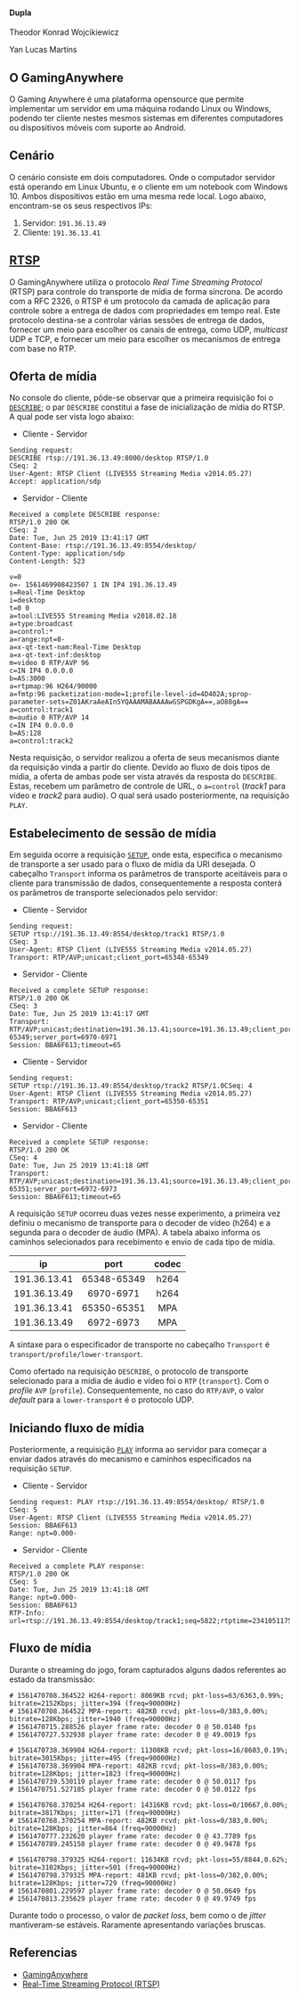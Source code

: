 #### Dupla
Theodor Konrad Wojcikiewicz

Yan Lucas Martins

## O GamingAnywhere

O Gaming Anywhere é uma plataforma opensource que permite implementar um servidor em uma máquina rodando Linux ou Windows, podendo ter cliente nestes mesmos sistemas em diferentes computadores ou dispositivos móveis com suporte ao Android.

## Cenário

O cenário consiste em dois computadores. Onde o computador servidor está operando em Linux Ubuntu, e o cliente em um notebook com Windows 10. Ambos dispositivos estão em uma mesma rede local. Logo abaixo, encontram-se os seus respectivos IPs:

1. Servidor: ```191.36.13.49```
2. Cliente: ```191.36.13.41```


## [RTSP](https://tools.ietf.org/html/rfc2326)

O GamingAnywhere utiliza o protocolo *Real Time Streaming Protocol* (RTSP) para controle do transporte de mídia de forma síncrona. De acordo com a RFC 2326, o RTSP é um protocolo da camada de aplicação para controle sobre a entrega de dados com propriedades em tempo real. Este protocolo destina-se a controlar várias sessões de entrega de dados, fornecer um meio para escolher os canais de entrega, como UDP, *multicast* UDP e TCP, e fornecer um meio para escolher os mecanismos de entrega com base no RTP.

## Oferta de mídia

No console do cliente, pôde-se observar que a primeira requisição foi o [`DESCRIBE`](https://tools.ietf.org/html/rfc2326#page-31); o par `DESCRIBE` constitui a fase de inicialização de mídia do RTSP. A qual pode ser vista logo abaixo:

- Cliente - Servidor

```
Sending request: 
DESCRIBE rtsp://191.36.13.49:8000/desktop RTSP/1.0
CSeq: 2
User-Agent: RTSP Client (LIVE555 Streaming Media v2014.05.27)
Accept: application/sdp
```

- Servidor - Cliente

```
Received a complete DESCRIBE response:
RTSP/1.0 200 OK   
CSeq: 2                   
Date: Tue, Jun 25 2019 13:41:17 GMT                                                                                                   
Content-Base: rtsp://191.36.13.49:8554/desktop/   
Content-Type: application/sdp              
Content-Length: 523

v=0                          
o=- 1561469908423507 1 IN IP4 191.36.13.49
s=Real-Time Desktop
i=desktop
t=0 0
a=tool:LIVE555 Streaming Media v2018.02.18
a=type:broadcast
a=control:*  
a=range:npt=0-
a=x-qt-text-nam:Real-Time Desktop
a=x-qt-text-inf:desktop
m=video 0 RTP/AVP 96
c=IN IP4 0.0.0.0
b=AS:3000
a=rtpmap:96 H264/90000
a=fmtp:96 packetization-mode=1;profile-level-id=4D402A;sprop-parameter-sets=Z01AKraAeAIn5YQAAAMABAAAAwGSPGDKgA==,aO88gA==
a=control:track1
m=audio 0 RTP/AVP 14
c=IN IP4 0.0.0.0
b=AS:128
a=control:track2
```

Nesta requisição, o servidor realizou a oferta de seus mecanismos diante da requisição vinda a partir do cliente. Devido ao fluxo de dois tipos de mídia, a oferta de ambas pode ser vista através da resposta do `DESCRIBE`. Estas, recebem um parâmetro de controle de URL, o `a=control` (*track1* para vídeo e *track2* para audio). O qual será usado posteriormente, na requisição `PLAY`.

## Estabelecimento de sessão de mídia

Em seguida ocorre a requisição [`SETUP`](https://tools.ietf.org/html/rfc2326#page-33), onde esta, especifica o mecanismo de transporte a ser usado para o fluxo de mídia da URI desejada. O cabeçalho `Transport` informa os parâmetros de transporte aceitáveis para o cliente para transmissão de dados, consequentemente a resposta conterá os parâmetros de transporte selecionados pelo servidor:

- Cliente - Servidor

```
Sending request: 
SETUP rtsp://191.36.13.49:8554/desktop/track1 RTSP/1.0
CSeq: 3
User-Agent: RTSP Client (LIVE555 Streaming Media v2014.05.27)
Transport: RTP/AVP;unicast;client_port=65348-65349 
```

- Servidor - Cliente

```
Received a complete SETUP response:
RTSP/1.0 200 OK
CSeq: 3
Date: Tue, Jun 25 2019 13:41:17 GMT
Transport: RTP/AVP;unicast;destination=191.36.13.41;source=191.36.13.49;client_port=65348-65349;server_port=6970-6971
Session: BBA6F613;timeout=65
```

- Cliente - Servidor

```
Sending request:
SETUP rtsp://191.36.13.49:8554/desktop/track2 RTSP/1.0CSeq: 4
User-Agent: RTSP Client (LIVE555 Streaming Media v2014.05.27)
Transport: RTP/AVP;unicast;client_port=65350-65351
Session: BBA6F613                                                                                                                       
```

- Servidor - Cliente

```                                                                                                                         
Received a complete SETUP response:
RTSP/1.0 200 OK
CSeq: 4
Date: Tue, Jun 25 2019 13:41:18 GMT
Transport: RTP/AVP;unicast;destination=191.36.13.41;source=191.36.13.49;client_port=65350-65351;server_port=6972-6973
Session: BBA6F613;timeout=65 
```

A requisição `SETUP` ocorreu duas vezes nesse experimento, a primeira vez definiu o mecanismo de transporte para o decoder de vídeo (h264) e a segunda para o decoder de áudio (MPA). A tabela abaixo informa os caminhos selecionados para recebimento e envio de cada tipo de mídia.

|      ip      |     port    | codec |
|:------------:|:-----------:|:-----:|
| 191.36.13.41 | 65348-65349 |  h264 |
| 191.36.13.49 | 6970-6971   |  h264 |
| 191.36.13.41 | 65350-65351 |  MPA  |
| 191.36.13.49 | 6972-6973   |  MPA  |

A sintaxe para o especificador de transporte no cabeçalho `Transport` é `transport/profile/lower-transport`. 

Como ofertado na requisição `DESCRIBE`, o protocolo de transporte selecionado para a mídia de áudio e vídeo foi o `RTP` (`transport`). Com o *profile* `AVP` (`profile`). Consequentemente, no caso do `RTP/AVP`, o valor *default* para a `lower-transport` é o protocolo UDP.

## Iniciando fluxo de mídia

Posteriormente, a requisição [``PLAY``](https://tools.ietf.org/html/rfc2326#page-34) informa ao servidor para começar a enviar dados através do mecanismo e caminhos especificados na requisição ``SETUP``.

- Cliente - Servidor

```
Sending request: PLAY rtsp://191.36.13.49:8554/desktop/ RTSP/1.0
CSeq: 5
User-Agent: RTSP Client (LIVE555 Streaming Media v2014.05.27)
Session: BBA6F613
Range: npt=0.000-
```

- Servidor - Cliente

```
Received a complete PLAY response:
RTSP/1.0 200 OK
CSeq: 5
Date: Tue, Jun 25 2019 13:41:18 GMT
Range: npt=0.000-
Session: BBA6F613
RTP-Info: url=rtsp://191.36.13.49:8554/desktop/track1;seq=5822;rtptime=2341051175,url=rtsp://191.36.13.49:8554/desktop/track2;seq=45087;rtptime=2254534682
```

## Fluxo de mídia

Durante o streaming do jogo, foram capturados alguns dados referentes ao estado da transmissão:

```
# 1561470708.364522 H264-report: 8069KB rcvd; pkt-loss=63/6363,0.99%; bitrate=2152Kbps; jitter=394 (freq=90000Hz)
# 1561470708.364522 MPA-report: 482KB rcvd; pkt-loss=0/383,0.00%; bitrate=128Kbps; jitter=1940 (freq=90000Hz)
# 1561470715.288526 player frame rate: decoder 0 @ 50.0140 fps
# 1561470727.532938 player frame rate: decoder 0 @ 49.0019 fps

# 1561470738.369904 H264-report: 11308KB rcvd; pkt-loss=16/8603,0.19%; bitrate=3015Kbps; jitter=495 (freq=90000Hz)
# 1561470738.369904 MPA-report: 482KB rcvd; pkt-loss=0/383,0.00%; bitrate=128Kbps; jitter=1823 (freq=90000Hz)
# 1561470739.530119 player frame rate: decoder 0 @ 50.0117 fps
# 1561470751.527185 player frame rate: decoder 0 @ 50.0122 fps

# 1561470768.370254 H264-report: 14316KB rcvd; pkt-loss=0/10667,0.00%; bitrate=3817Kbps; jitter=171 (freq=90000Hz)
# 1561470768.370254 MPA-report: 482KB rcvd; pkt-loss=0/383,0.00%; bitrate=128Kbps; jitter=864 (freq=90000Hz)
# 1561470777.232620 player frame rate: decoder 0 @ 43.7789 fps
# 1561470789.245158 player frame rate: decoder 0 @ 49.9478 fps

# 1561470798.379325 H264-report: 11634KB rcvd; pkt-loss=55/8844,0.62%; bitrate=3102Kbps; jitter=501 (freq=90000Hz)
# 1561470798.379325 MPA-report: 481KB rcvd; pkt-loss=0/382,0.00%; bitrate=128Kbps; jitter=729 (freq=90000Hz)
# 1561470801.229597 player frame rate: decoder 0 @ 50.0649 fps
# 1561470813.235629 player frame rate: decoder 0 @ 49.9749 fps 
```

Durante todo o processo, o valor de *packet loss*, bem como o de *jitter* mantiveram-se estáveis. Raramente apresentando variações bruscas.

## Referencias

- [GamingAnywhere](http://gaminganywhere.org)
- [Real-Time Streaming Protocol (RTSP)](https://tools.ietf.org/html/rfc2326)
